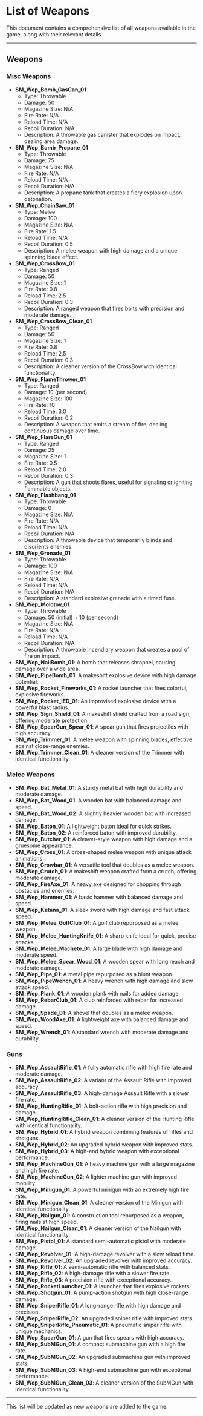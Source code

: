 # List of Weapons

This document contains a comprehensive list of all weapons available in the game, along with their relevant details.

---

## Weapons

### Misc Weapons
- **SM_Wep_Bomb_GasCan_01**  
  - Type: Throwable  
  - Damage: 50  
  - Magazine Size: N/A  
  - Fire Rate: N/A  
  - Reload Time: N/A  
  - Recoil Duration: N/A  
  - Description: A throwable gas canister that explodes on impact, dealing area damage.
- **SM_Wep_Bomb_Propane_01**  
  - Type: Throwable  
  - Damage: 75  
  - Magazine Size: N/A  
  - Fire Rate: N/A  
  - Reload Time: N/A  
  - Recoil Duration: N/A  
  - Description: A propane tank that creates a fiery explosion upon detonation.
- **SM_Wep_ChainSaw_01**  
  - Type: Melee  
  - Damage: 100  
  - Magazine Size: N/A  
  - Fire Rate: 1.5  
  - Reload Time: N/A  
  - Recoil Duration: 0.5  
  - Description: A melee weapon with high damage and a unique spinning blade effect.
- **SM_Wep_CrossBow_01**  
  - Type: Ranged  
  - Damage: 50  
  - Magazine Size: 1  
  - Fire Rate: 0.8  
  - Reload Time: 2.5  
  - Recoil Duration: 0.3  
  - Description: A ranged weapon that fires bolts with precision and moderate damage.
- **SM_Wep_CrossBow_Clean_01**  
  - Type: Ranged  
  - Damage: 50  
  - Magazine Size: 1  
  - Fire Rate: 0.8  
  - Reload Time: 2.5  
  - Recoil Duration: 0.3  
  - Description: A cleaner version of the CrossBow with identical functionality.
- **SM_Wep_FlameThrower_01**  
  - Type: Ranged  
  - Damage: 10 (per second)  
  - Magazine Size: 100  
  - Fire Rate: 10  
  - Reload Time: 3.0  
  - Recoil Duration: 0.2  
  - Description: A weapon that emits a stream of fire, dealing continuous damage over time.
- **SM_Wep_FlareGun_01**  
  - Type: Ranged  
  - Damage: 25  
  - Magazine Size: 1  
  - Fire Rate: 0.5  
  - Reload Time: 2.0  
  - Recoil Duration: 0.3  
  - Description: A gun that shoots flares, useful for signaling or igniting flammable objects.
- **SM_Wep_Flashbang_01**  
  - Type: Throwable  
  - Damage: 0  
  - Magazine Size: N/A  
  - Fire Rate: N/A  
  - Reload Time: N/A  
  - Recoil Duration: N/A  
  - Description: A throwable device that temporarily blinds and disorients enemies.
- **SM_Wep_Grenade_01**  
  - Type: Throwable  
  - Damage: 100  
  - Magazine Size: N/A  
  - Fire Rate: N/A  
  - Reload Time: N/A  
  - Recoil Duration: N/A  
  - Description: A standard explosive grenade with a timed fuse.
- **SM_Wep_Molotov_01**  
  - Type: Throwable  
  - Damage: 50 (initial) + 10 (per second)  
  - Magazine Size: N/A  
  - Fire Rate: N/A  
  - Reload Time: N/A  
  - Recoil Duration: N/A  
  - Description: A throwable incendiary weapon that creates a pool of fire on impact.
- **SM_Wep_NailBomb_01**: A bomb that releases shrapnel, causing damage over a wide area.
- **SM_Wep_PipeBomb_01**: A makeshift explosive device with high damage potential.
- **SM_Wep_Rocket_Fireworks_01**: A rocket launcher that fires colorful, explosive fireworks.
- **SM_Wep_Rocket_IED_01**: An improvised explosive device with a powerful blast radius.
- **SM_Wep_Sign_Shield_01**: A makeshift shield crafted from a road sign, offering moderate protection.
- **SM_Wep_SpearGun_Spear_01**: A spear gun that fires projectiles with high accuracy.
- **SM_Wep_Trimmer_01**: A melee weapon with spinning blades, effective against close-range enemies.
- **SM_Wep_Trimmer_Clean_01**: A cleaner version of the Trimmer with identical functionality.

### Melee Weapons
- **SM_Wep_Bat_Metal_01**: A sturdy metal bat with high durability and moderate damage.
- **SM_Wep_Bat_Wood_01**: A wooden bat with balanced damage and speed.
- **SM_Wep_Bat_Wood_02**: A slightly heavier wooden bat with increased damage.
- **SM_Wep_Baton_01**: A lightweight baton ideal for quick strikes.
- **SM_Wep_Baton_02**: A reinforced baton with improved durability.
- **SM_Wep_Butcher_01**: A cleaver-style weapon with high damage and a gruesome appearance.
- **SM_Wep_Cross_01**: A cross-shaped melee weapon with unique attack animations.
- **SM_Wep_Crowbar_01**: A versatile tool that doubles as a melee weapon.
- **SM_Wep_Crutch_01**: A makeshift weapon crafted from a crutch, offering moderate damage.
- **SM_Wep_FireAxe_01**: A heavy axe designed for chopping through obstacles and enemies.
- **SM_Wep_Hammer_01**: A basic hammer with balanced damage and speed.
- **SM_Wep_Katana_01**: A sleek sword with high damage and fast attack speed.
- **SM_Wep_Melee_GolfClub_01**: A golf club repurposed as a melee weapon.
- **SM_Wep_Melee_HuntingKnife_01**: A sharp knife ideal for quick, precise attacks.
- **SM_Wep_Melee_Machete_01**: A large blade with high damage and moderate speed.
- **SM_Wep_Melee_Spear_Wood_01**: A wooden spear with long reach and moderate damage.
- **SM_Wep_Pipe_01**: A metal pipe repurposed as a blunt weapon.
- **SM_Wep_PipeWrench_01**: A heavy wrench with high damage and slow attack speed.
- **SM_Wep_Plank_01**: A wooden plank with nails for added damage.
- **SM_Wep_RebarClub_01**: A club reinforced with rebar for increased damage.
- **SM_Wep_Spade_01**: A shovel that doubles as a melee weapon.
- **SM_Wep_WoodAxe_01**: A lightweight axe with balanced damage and speed.
- **SM_Wep_Wrench_01**: A standard wrench with moderate damage and durability.

### Guns
- **SM_Wep_AssaultRifle_01**: A fully automatic rifle with high fire rate and moderate damage.
- **SM_Wep_AssaultRifle_02**: A variant of the Assault Rifle with improved accuracy.
- **SM_Wep_AssaultRifle_03**: A high-damage Assault Rifle with a slower fire rate.
- **SM_Wep_HuntingRifle_01**: A bolt-action rifle with high precision and damage.
- **SM_Wep_HuntingRifle_Clean_01**: A cleaner version of the Hunting Rifle with identical functionality.
- **SM_Wep_Hybrid_01**: A hybrid weapon combining features of rifles and shotguns.
- **SM_Wep_Hybrid_02**: An upgraded hybrid weapon with improved stats.
- **SM_Wep_Hybrid_03**: A high-end hybrid weapon with exceptional performance.
- **SM_Wep_MachineGun_01**: A heavy machine gun with a large magazine and high fire rate.
- **SM_Wep_MachineGun_02**: A lighter machine gun with improved mobility.
- **SM_Wep_Minigun_01**: A powerful minigun with an extremely high fire rate.
- **SM_Wep_Minigun_Clean_01**: A cleaner version of the Minigun with identical functionality.
- **SM_Wep_Nailgun_01**: A construction tool repurposed as a weapon, firing nails at high speed.
- **SM_Wep_Nailgun_Clean_01**: A cleaner version of the Nailgun with identical functionality.
- **SM_Wep_Pistol_01**: A standard semi-automatic pistol with moderate damage.
- **SM_Wep_Revolver_01**: A high-damage revolver with a slow reload time.
- **SM_Wep_Revolver_02**: An upgraded revolver with improved accuracy.
- **SM_Wep_Rifle_01**: A semi-automatic rifle with balanced stats.
- **SM_Wep_Rifle_02**: A high-damage rifle with a slower fire rate.
- **SM_Wep_Rifle_03**: A precision rifle with exceptional accuracy.
- **SM_Wep_RocketLauncher_01**: A launcher that fires explosive rockets.
- **SM_Wep_Shotgun_01**: A pump-action shotgun with high close-range damage.
- **SM_Wep_SniperRifle_01**: A long-range rifle with high damage and precision.
- **SM_Wep_SniperRifle_02**: An upgraded sniper rifle with improved stats.
- **SM_Wep_SniperRifle_Pneumatic_01**: A pneumatic sniper rifle with unique mechanics.
- **SM_Wep_SpearGun_01**: A gun that fires spears with high accuracy.
- **SM_Wep_SubMGun_01**: A compact submachine gun with a high fire rate.
- **SM_Wep_SubMGun_02**: An upgraded submachine gun with improved stats.
- **SM_Wep_SubMGun_03**: A high-end submachine gun with exceptional performance.
- **SM_Wep_SubMGun_Clean_03**: A cleaner version of the SubMGun with identical functionality.

---

This list will be updated as new weapons are added to the game.